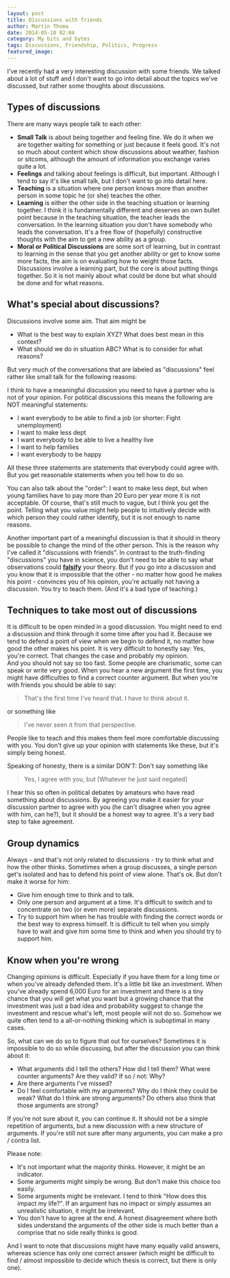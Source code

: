 ```yaml
---
layout: post
title: Discussions with friends
author: Martin Thoma
date: 2014-05-10 02:04
category: My bits and bytes
tags: Discussions, Friendship, Politics, Progress
featured_image:
---
```


I've recently had a very interesting discussion with some friends. We talked
about a lot of stuff and I don't want to go into detail about the topics we've
discussed, but rather some thoughts about discussions.

## Types of discussions

There are many ways people talk to each other:

* **Small Talk** is about being together and feeling fine. We do it when we are
  together waiting for something or just because it feels good. It's not so
  much about content which show discussions about weather, fashion or sitcoms,
  although the amount of information you exchange varies quite a lot.
* **Feelings** and talking about feelings is difficult, but important. Although
  I tend to say it's like small talk, but I don't want to go into detail here.
* **Teaching** is a situation where one person knows more than another person
  in some topic he (or she) teaches the other.
* **Learning** is either the other side in the teaching situation or learning
  together. I think it is fundamentally different and deserves an own bullet
  point because in the teaching situation, the teacher leads the conversation.
  In the learning situation you don't have somebody who leads the conversation.
  It's a free flow of (hopefully) constructive thoughts with the aim to get
  a new ability as a group.
* **Moral or Political Discussions** are some sort of learning, but in contrast to learning in the
  sense that you get another ability or get to know some more facts, the aim is
  on evaluating how to weight those facts. Discussions involve a learning part,
  but the core is about putting things together. So it is not mainly about what
  could be done but what should be done and for what reasons.

## What's special about discussions?

Discussions involve some aim. That aim might be

* What is the best way to explain XYZ? What does best mean in this context?
* What should we do in situation ABC? What is to consider for what reasons?

But very much of the conversations that are labeled as "discussions" feel rather
like small talk for the following reasons:

I think to have a meaningful discussion you need to have a partner who is not
of your opinion. For political discussions this means the following are NOT
meaningful statements:

* I want everybody to be able to find a job (or shorter: Fight unemployment)
* I want to make less dept
* I want everybody to be able to live a healthy live
* I want to help families
* I want everybody to be happy

All these three statements are statements that everybody could agree with.
But you get reasonable statements when you tell how to do so.

You can also talk about the "order": I want to make less dept, but when young
families have to pay more than 20 Euro per year more it is not acceptable.
Of course, that's still much to vague, but I think you get the point. Telling
what you value might help people to intuitively decide with which person they
could rather identify, but it is not enough to name reasons.

Another important part of a meaningful discussion is that it should in theory
be possible to change the mind of the other person. This is the reason why
I've called it "discussions with friends". In contrast to the truth-finding
"discussions" you have in science, you don't need to be able to say what
observations could **[falsify](https://en.wikipedia.org/wiki/Falsifiability)** your
theory. But if you go into a discussion and you know that it is impossible that
the other - no matter how good he makes his point - convinces you of his opinion,
you're actually not having a discussion. You try to teach them. (And it's a
bad type of teaching.)

## Techniques to take most out of discussions

It is difficult to be open minded in a good discussion. You might need to end
a discussion and think through it some time after you had it. Because we tend
to defend a point of view when we begin to defend it, no matter how good the other
makes his point. It is very difficult to honestly say: Yes, you're correct. That
changes the case and probably my opinion.<br/>
And you should not say so too fast. Some people are charismatic, some can speak
or write very good. When you hear a new argument the first time, you might have
difficulties to find a correct counter argument. But when you're with friends
you should be able to say:

> That's the first time I've heard that. I have to think about it.

or something like

> I've never seen it from that perspective.

People like to teach and this makes them feel more comfortable discussing with
you. You don't give up your opinion with statements like these, but it's simply
being honest.

Speaking of honesty, there is a similar DON'T: Don't say something like

> Yes, I agree with you, but [Whatever he just said negated]

I hear this so often in political debates by amateurs who have read something
about discussions. By agreeing you make it easier for your discussion partner
to agree with you (he can't disagree when you agree with him, can he?), but it should be
a honest way to agree. It's a very bad step to fake agreement.

## Group dynamics

Always - and that's not only related to discussions - try to think what and how
the other thinks. Sometimes when a group discusses, a single person get's
isolated and has to defend his point of view alone. That's ok. But don't make it
worse for him:

* Give him enough time to think and to talk.
* Only one person and argument at a time. It's difficult to switch and to
  concentrate on two (or even more) separate discussions.
* Try to support him when he has trouble with finding the correct words or the
  best way to express himself. It is difficult to tell when you simply have to
  wait and give him some time to think and when you should try to support him.

## Know when you're wrong

Changing opinions is difficult. Especially if you have them for a long time or
when you've already defended them. It's a little bit like an investment. When
you've already spend 6,000 Euro for an investment and there is a tiny chance
that you will get what you want but a growing chance that the investment was
just a bad idea and probability suggest to change the investment and rescue what's
left, most people will not do so. Somehow we quite often tend to a all-or-nothing
thinking which is suboptimal in many cases.

So, what can we do so to figure that out for ourselves? Sometimes it is impossible
to do so while discussing, but after the discussion you can think about it:

* What arguments did I tell the others? How did I tell them? What were counter
  arguments? Are they valid? If so / not: Why?
* Are there arguments I've missed?
* Do I feel comfortable with my arguments? Why do I think they could be weak?
  What do I think are strong arguments? Do others also think that those arguments
  are strong?

If you're not sure about it, you can continue it. It should not be a simple
repetition of arguments, but a new discussion with a new structure of arguments.
If you're still not sure after many arguments, you can make a pro / contra list.

Please note:

* It's not important what the majority thinks. However, it might be an indicator.
* Some arguments might simply be wrong. But don't make this choice too easily.
* Some arguments might be irrelevant. I tend to think "How does this impact my life?".
  If an argument has no impact or simply assumes an unrealistic situation, it
  might be irrelevant.
* You don't have to agree at the end. A honest disagreement where both sides
  understand the arguments of the other side is much better than a comprise
  that no side really thinks is good.

And I want to note that discussions might have many equally valid answers, whereas
science has only one correct answer (which might be difficult to find / almost
impossible to decide which thesis is correct, but there is only one).
